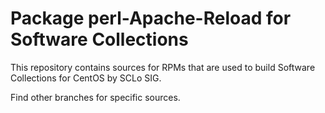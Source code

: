 # Package perl-Apache-Reload for Software Collections

This repository contains sources for RPMs that are used
to build Software Collections for CentOS by SCLo SIG.

Find other branches for specific sources.
